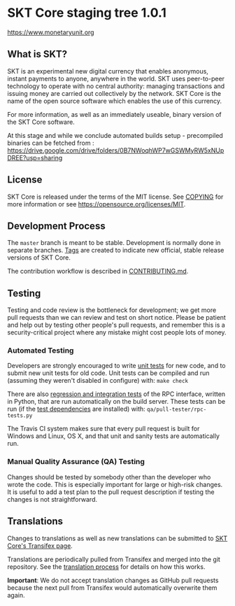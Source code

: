 SKT Core staging tree 1.0.1
===============================



https://www.monetaryunit.org


What is SKT?
----------------

SKT is an experimental new digital currency that enables anonymous, instant
payments to anyone, anywhere in the world. SKT uses peer-to-peer technology
to operate with no central authority: managing transactions and issuing money
are carried out collectively by the network. SKT Core is the name of the open
source software which enables the use of this currency.

For more information, as well as an immediately useable, binary version of
the SKT Core software.

At this stage and while we conclude automated builds setup - precompiled binaries can be fetched from :
     https://drive.google.com/drive/folders/0B7NWoqhWP7wGSWMyRW5xNUpDREE?usp=sharing


License
-------

SKT Core is released under the terms of the MIT license. See [COPYING](COPYING) for more
information or see https://opensource.org/licenses/MIT.

Development Process
-------------------

The `master` branch is meant to be stable. Development is normally done in separate branches.
[Tags](https://github.com/sktcoin/SKTCore/tags) are created to indicate new official,
stable release versions of SKT Core.

The contribution workflow is described in [CONTRIBUTING.md](CONTRIBUTING.md).

Testing
-------

Testing and code review is the bottleneck for development; we get more pull
requests than we can review and test on short notice. Please be patient and help out by testing
other people's pull requests, and remember this is a security-critical project where any mistake might cost people
lots of money.

### Automated Testing

Developers are strongly encouraged to write [unit tests](/doc/unit-tests.md) for new code, and to
submit new unit tests for old code. Unit tests can be compiled and run
(assuming they weren't disabled in configure) with: `make check`

There are also [regression and integration tests](/qa) of the RPC interface, written
in Python, that are run automatically on the build server.
These tests can be run (if the [test dependencies](/qa) are installed) with: `qa/pull-tester/rpc-tests.py`

The Travis CI system makes sure that every pull request is built for Windows
and Linux, OS X, and that unit and sanity tests are automatically run.

### Manual Quality Assurance (QA) Testing

Changes should be tested by somebody other than the developer who wrote the
code. This is especially important for large or high-risk changes. It is useful
to add a test plan to the pull request description if testing the changes is
not straightforward.

Translations
------------

Changes to translations as well as new translations can be submitted to
[SKT Core's Transifex page](https://www.transifex.com/projects/p/skt/).

Translations are periodically pulled from Transifex and merged into the git repository. See the
[translation process](doc/translation_process.md) for details on how this works.

**Important**: We do not accept translation changes as GitHub pull requests because the next
pull from Transifex would automatically overwrite them again.

